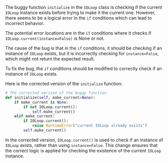 The buggy function `initialize` in the `IOLoop` class is checking if the current `IOLoop` instance exists before trying to make it the current one. However, there seems to be a logical error in the `if` conditions which can lead to incorrect behavior.

The potential error locations are in the `if` conditions where it checks if `IOLoop.current(instance=False)` is None or not.

The cause of the bug is that in the `if` conditions, it should be checking if an instance of `IOLoop` exists, but it is incorrectly checking for `instance=False`, which might not return the expected result.

To fix the bug, the `if` conditions should be modified to correctly check if an instance of `IOLoop` exists.

Here is the corrected version of the `initialize` function:

```python
# The corrected version of the buggy function
def initialize(self, make_current=None):
    if make_current is None:
        if not IOLoop.current():
            self.make_current()
    elif make_current:
        if IOLoop.current():
            raise RuntimeError("current IOLoop already exists")
        self.make_current()
```

In the corrected version, `IOLoop.current()` is used to check if an instance of `IOLoop` exists, rather than using `instance=False`. This change ensures that the correct logic is applied for checking the existence of the current `IOLoop` instance.